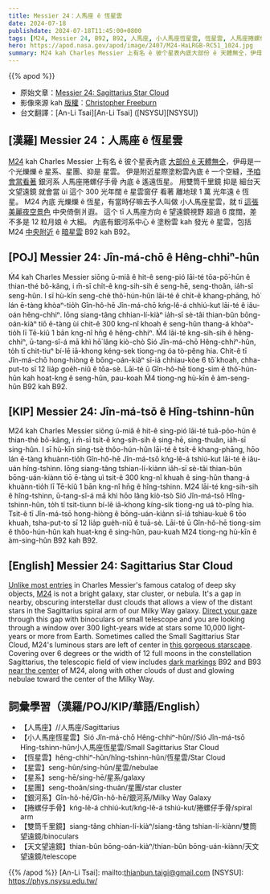 ```yaml
---
title: Messier 24：人馬座 ê 恆星雲
date: 2024-07-18
publishdate: 2024-07-18T11:45:00+0800
tags: [M24, Messier 24, B92, B92, 人馬座, 小人馬座恆星雲, 恆星雲, 人馬座捲螺仔手骨, 捲螺仔手骨, 星雲, 星系, 星團, 銀河系, 雙筒千里鏡, 天文望遠鏡]
hero: https://apod.nasa.gov/apod/image/2407/M24-HaLRGB-RC51_1024.jpg
summary: M24 kah Charles Messier 上有名 ê 彼个星表內底大部份 ê 天體無仝，伊毋是一个光爍爍 ê 星系、星團、抑是 星雲。
---
```


{{% apod %}}

- 原始文章：[Messier 24: Sagittarius Star Cloud](https://apod.nasa.gov/apod/ap240718.html)
- 影像來源 kah [版權][copyright]：[Christopher Freeburn](https://www.astrobin.com/users/CrestwoodSky/)
- 台文翻譯：[An-Li Tsai][An-Li Tsai] ([NSYSU][NSYSU])

## [漢羅] Messier 24：人馬座 ê 恆星雲
[M24][M24] kah Charles Messier 上有名 ê 彼个星表內底 [大部份 ê 天體無仝][Unlike most entries]，伊毋是一个光爍爍 ê 星系、星團、抑是 星雲。
伊是附近星際塗粉雲內底 ê 一个空縫，[予咱會當看著][Direct your gaze] 銀河系 人馬座捲螺仔手骨 內底 ê 遙遠恆星。
用雙筒千里鏡 抑是 細台天文望遠鏡 就會當 ùi 這个 300 光年闊 ê 星雲窗仔 看著 離地球 1 萬 光年遠 ê 恆星。
M24 內底 光爍爍 ê 恆星，有當時仔嘛去予人叫做 小人馬座星雲，就 tī [這張美麗夜空景色][this gorgeous starscape] 中央倚倒爿遐。
這个 tī 人馬座方向 ê 望遠鏡視野 超過 6 度闊，差不多是 12 粒月娘 ê 大細。
內底有銀河系中心 ê 塗粉雲 kah 發光 ê 星雲，包括 M24 [中央附近][near the center] ê [暗星雲][dark markings] B92 kah B92。

## [POJ] Messier 24: Jîn-má-chō ê Hêng-chhiⁿ-hûn
Ḿ4 kah Charles Messier siōng ū-miâ ê hit-ê seng-pió lāi-té tōa-pō͘-hūn ê thian-thé bô-kâng, i m̄-sī chi̍t-ê kng-sih-sih ê seng-hē, seng-thoân, ia̍h-sī seng-hûn.
I sī hù-kīn seng-chè thô͘-hún-hûn lāi-té ê chi̍t-ê khang-phāng, hō͘ lán ē-tàng khòaⁿ-tio̍h Gîn-hô-hē Jîn-má-chō kńg-lê-á chhiú-kut lāi-té ê iâu-oán hêng-chhiⁿ.
Iōng siang-tâng chhian-lí-kiàⁿ ia̍h-sī sè-tâi thian-bûn bōng-oán-kiàⁿ tiō ē-tàng ùi chit-ê 300 kng-nî khoah ê seng-hûn thang-á khòaⁿ-tio̍h lī Tē-kiû 1 bān kng-nî hn̄g ê hêng-chhiⁿ.
Ḿ4 lāi-té kng-sih-sih ê hêng-chhiⁿ, ū-tang-sî-á mā khì hō͘ lâng kiò-chò Sió Jîn-má-chō Hêng-chhiⁿ-hûn, to̍h tī chit-tiuⁿ bí-lē iā-khong kéng-sek tiong-ng óa tò-pêng hia.
Chit-ê tī Jîn-má-chō hong-hiòng ê bōng-oán-kiàⁿ sī-iá chhiau-kòe 6 tō͘ khoah, chha-put-to sī 12 lia̍p goe̍h-niû ê tōa-sè.
Lāi-té ū Gîn-hô-hē tiong-sim ê thô͘-hún-hûn kah hoat-kng ê seng-hûn, pau-koah Ḿ4 tiong-ng hù-kīn ê àm-seng-hûn B92 kah B92.

## [KIP] Messier 24: Jîn-má-tsō ê Hîng-tshinn-hûn
M24 kah Charles Messier siōng ū-miâ ê hit-ê sing-pió lāi-té tuā-pōo-hūn ê thian-thé bô-kâng, i m̄-sī tsi̍t-ê kng-sih-sih ê sing-hē, sing-thuân, ia̍h-sī sing-hûn.
I sī hù-kīn sing-tsè thôo-hún-hûn lāi-té ê tsi̍t-ê khang-phāng, hōo lán ē-tàng khuànn-tio̍h Gîn-hô-hē Jîn-má-tsō kńg-lê-á tshiú-kut lāi-té ê iâu-uán hîng-tshinn.
Iōng siang-tâng tshian-lí-kiànn ia̍h-sī sè-tâi thian-bûn bōng-uán-kiànn tiō ē-tàng uì tsit-ê 300 kng-nî khuah ê sing-hûn thang-á khuànn-tio̍h lī Tē-kiû 1 bān kng-nî hn̄g ê hîng-tshinn.
M24 lāi-té kng-sih-sih ê hîng-tshinn, ū-tang-sî-á mā khì hōo lâng kiò-tsò Sió Jîn-má-tsō Hîng-tshinn-hûn, to̍h tī tsit-tiunn bí-lē iā-khong kíng-sik tiong-ng uá tò-pîng hia.
Tsit-ê tī Jîn-má-tsō hong-hiòng ê bōng-uán-kiànn sī-iá tshiau-kuè 6 tōo khuah, tsha-put-to sī 12 lia̍p gue̍h-niû ê tuā-sè.
Lāi-té ū Gîn-hô-hē tiong-sim ê thôo-hún-hûn kah huat-kng ê sing-hûn, pau-kuah M24 tiong-ng hù-kīn ê àm-sing-hûn B92 kah B92.

## [English] Messier 24: Sagittarius Star Cloud
[Unlike most entries][Unlike most entries] in Charles Messier's famous catalog of deep sky objects, [M24][M24] is not a bright galaxy, star cluster, or nebula.
It's a gap in nearby, obscuring interstellar dust clouds that allows a view of the distant stars in the Sagittarius spiral arm of our Milky Way galaxy.
[Direct your gaze][Direct your gaze] through this gap with binoculars or small telescope and you are looking through a window over 300 light-years wide at stars some 10,000 light-years or more from Earth.
Sometimes called the Small Sagittarius Star Cloud, M24's luminous stars are left of center in [this gorgeous starscape][this gorgeous starscape].
Covering over 6 degrees or the width of 12 full moons in the constellation Sagittarius, the telescopic field of view includes [dark markings][dark markings] B92 and B93 [near the center][near the center] of M24, along with other clouds of dust and glowing nebulae toward the center of the Milky Way.

## 詞彙學習（漢羅/POJ/KIP/華語/English）
- 【人馬座】//人馬座/Sagittarius
- 【小人馬座恆星雲】Sió Jîn-má-chō Hêng-chhiⁿ-hûn//Sió Jîn-má-tsō Hîng-tshinn-hûn小人馬座恆星雲/Small Sagittarius Star Cloud
- 【恆星雲】hêng-chhiⁿ-hûn/hîng-tshinn-hûn/恆星雲/Star Cloud
- 【星雲】seng-hûn/sing-hûn/星雲/nebulae
- 【星系】seng-hē/sing-hē/星系/galaxy
- 【星團】seng-thoân/sing-thuân/星團/star cluster
- 【銀河系】Gîn-hô-hē/Gîn-hô-hē/銀河系/Milky Way Galaxy
- 【捲螺仔手骨】kńg-lê-á chhiú-kut/kńg-lê-á tshiú-kut/捲螺仔手骨/spiral arm
- 【雙筒千里鏡】siang-tâng chhian-lí-kiàⁿ/siang-tâng tshian-lí-kiànn/雙筒望遠鏡/binoculars
- 【天文望遠鏡】thian-bûn bōng-oán-kiàⁿ/thian-bûn bōng-uán-kiànn/天文望遠鏡/telescope

{{% /apod %}}
[An-Li Tsai]: mailto:thianbun.taigi@gmail.com
[NSYSU]: https://phys.nsysu.edu.tw/

[copyright]: https://apod.nasa.gov/apod/fap/lib/about_apod.html#srapply
[License3]: https://creativecommons.org/licenses/by/3.0/
[License2]:https://creativecommons.org/licenses/by-nc-nd/2.0/

[Unlike most entries]:https://www.nasa.gov/content/goddard/hubble-s-messier-catalog
[M24]:http://www.messier.seds.org/m/m024.html
[Direct your gaze]:https://oneminuteastronomer.com/4460/small-sagittarius-star-cloud/
[this gorgeous starscape]:https://www.astrobin.com/0lzu44/
[dark markings]:https://ui.adsabs.harvard.edu/abs/1919ApJ....49....1B/abstract
[near the center]:https://apod.nasa.gov/apod/ap100708.html
